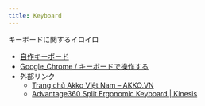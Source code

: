```yaml
---
title: Keyboard
---
```


キーボードに関するイロイロ

- [自作キーボード](DIY/index.md)
- [Google_Chrome / キーボードで操作する](../browser/Google_Chrome/キーボードで操作する/index.md)
- 外部リンク
  - [Trang chủ Akko Việt Nam – AKKO\.VN](https://akko.vn/)
  - [Advantage360 Split Ergonomic Keyboard \| Kinesis](https://kinesis-ergo.com/keyboards/advantage360/)

